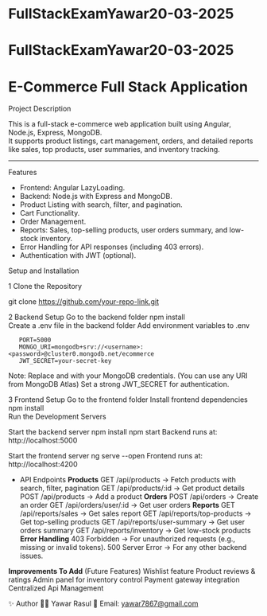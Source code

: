 # FullStackExamYawar20-03-2025
 # FullStackExamYawar20-03-2025
 
 # E-Commerce Full Stack Application
 
 Project Description
 
 This is a full-stack e-commerce web application built using Angular, Node.js, Express, MongoDB.  
 It supports product listings, cart management, orders, and detailed reports like sales, top products, user summaries, and inventory tracking.
 
 ---
 
 Features
 
 - Frontend: Angular LazyLoading.
 - Backend: Node.js with Express and MongoDB.
 - Product Listing with search, filter, and pagination.
 - Cart Functionality.
 - Order Management.
 - Reports: Sales, top-selling products, user orders summary, and low-stock inventory.
 - Error Handling for API responses (including 403 errors).
 - Authentication with JWT (optional).
 
 
 Setup and Installation
 
 1️ Clone the Repository  
 
 git clone https://github.com/your-repo-link.git
 
 
 2️ Backend Setup
 Go to the backend folder
   npm install  
   Create a .env file in the backend folder
   Add environment variables to .env
       
       PORT=5000
       MONGO_URI=mongodb+srv://<username>:<password>@cluster0.mongodb.net/ecommerce  
       JWT_SECRET=your-secret-key
 
 Note:
 Replace <username> and <password> with your MongoDB credentials. (You can use any URI from MongoDB Atlas)
 Set a strong JWT_SECRET for authentication.
 
 3️ Frontend Setup
      Go to the frontend folder
      Install frontend dependencies
       npm install  
      Run the Development Servers
 
   Start the backend server
       npm install
       npm start
   Backend runs at: http://localhost:5000
 
   Start the frontend server
       ng serve --open
   Frontend runs at: http://localhost:4200
 
 * API Endpoints
 **Products**
 GET /api/products → Fetch products with search, filter, pagination
 GET /api/products/:id → Get product details
 POST /api/products → Add a product
 **Orders**
 POST /api/orders → Create an order
 GET /api/orders/user/:id → Get user orders
 **Reports**
 GET /api/reports/sales → Get sales report
 GET /api/reports/top-products → Get top-selling products
 GET /api/reports/user-summary → Get user orders summary
 GET /api/reports/inventory → Get low-stock products
 **Error Handling**
 403 Forbidden → For unauthorized requests (e.g., missing or invalid tokens).
 500 Server Error → For any other backend issues.
   
 **Improvements To Add** (Future Features)
 Wishlist feature
 Product reviews & ratings
 Admin panel for inventory control
 Payment gateway integration
 Centralized Api Management
 
 
 ✨ Author
 👨‍💻 Yawar Rasul
 📧 Email: yawar7867@gmail.com
